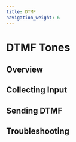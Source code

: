 ```yaml
---
title: DTMF
navigation_weight: 6
---
```


# DTMF Tones

## Overview

## Collecting Input

## Sending DTMF

## Troubleshooting
